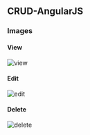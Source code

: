 ## CRUD-AngularJS

### Images

#### View
![view](https://user-images.githubusercontent.com/23442723/50055964-c937e700-017b-11e9-895c-8974455a7492.PNG)
#### Edit
![edit](https://user-images.githubusercontent.com/23442723/50055963-c89f5080-017b-11e9-959e-2c283731a7c7.PNG)
#### Delete
![delete](https://user-images.githubusercontent.com/23442723/50055965-c9d07d80-017b-11e9-92c3-97de5329b2bb.PNG)

